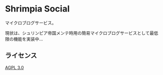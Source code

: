 # Shrimpia Social

マイクロブログサービス。

現状は、シュリンピア帝国メンテ時用の簡易マイクロブログサービスとして最低限の機能を実装中…

## ライセンス

[AGPL 3.0](LICENSE)